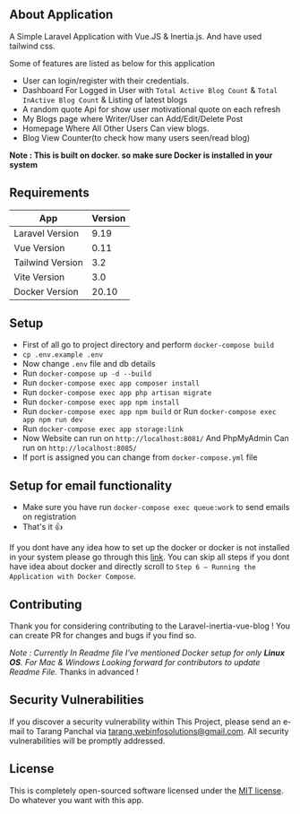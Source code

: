 ## About Application

A Simple Laravel Application with Vue.JS & Inertia.js. And have used tailwind css.

Some of features are listed as below for this application
- User can login/register with their credentials.
- Dashboard For Logged in User with `Total Active Blog Count` & `Total InActive Blog Count` & Listing of latest blogs
- A random quote Api for show user motivational quote on each refresh
- My Blogs page where Writer/User can Add/Edit/Delete Post
- Homepage Where All Other Users Can view blogs.
- Blog View Counter(to check how many users seen/read blog)

**Note : This is built on docker. so make sure Docker is installed in your system**

## Requirements
| App | Version |
| ------ | ------ |
| Laravel Version | 9.19 |
| Vue Version | 0.11 |
| Tailwind Version | 3.2 |
| Vite Version | 3.0 |
| Docker Version | 20.10 |

## Setup
- First of all go to project directory and perform `docker-compose build`
- `cp .env.example .env`
- Now change `.env` file and db details
- Run `docker-compose up -d --build`
- Run `docker-compose exec app composer install`
- Run `docker-compose exec app php artisan migrate`
- Run `docker-compose exec app npm install`
- Run `docker-compose exec app npm build` or Run `docker-compose exec app npm run dev`
- Run `docker-compose exec app storage:link`
- Now Website can run on `http://localhost:8081/` And PhpMyAdmin Can run on `http://localhost:8085/`
- If port is assigned you can change from `docker-compose.yml` file

## Setup for email functionality
- Make sure you have run `docker-compose exec queue:work` to send emails on registration
- That's it :+1:

If you dont have any idea how to set up the docker or docker is not installed in your system please go through this [link](https://www.digitalocean.com/community/tutorials/how-to-install-and-set-up-laravel-with-docker-compose-on-ubuntu-22-04). You can skip all steps if you dont have idea about docker and directly scroll to `Step 6 — Running the Application with Docker Compose`.

## Contributing

Thank you for considering contributing to the Laravel-inertia-vue-blog ! You can create PR for changes and bugs if you find so.

*Note : Currently In Readme file I've mentioned Docker setup for only **Linux OS**. For Mac & Windows Looking forward for contributors to update Readme File.*
Thanks in advanced !

## Security Vulnerabilities

If you discover a security vulnerability within This Project, please send an e-mail to Tarang Panchal via [tarang.webinfosolutions@gmail.com](mailto:tarang.webinfosolutions@gmail.com). All security vulnerabilities will be promptly addressed.

## License

This is completely open-sourced software licensed under the [MIT license](https://opensource.org/licenses/MIT).
Do whatever you want with this app.
